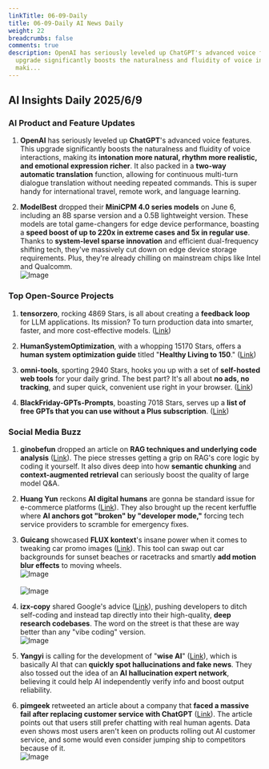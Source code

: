 ```yaml
---
linkTitle: 06-09-Daily
title: 06-09-Daily AI News Daily
weight: 22
breadcrumbs: false
comments: true
description: OpenAI has seriously leveled up ChatGPT's advanced voice features. This
  upgrade significantly boosts the naturalness and fluidity of voice interactions,
  maki...
---
```

## AI Insights Daily 2025/6/9

### **AI Product and Feature Updates**
1. **OpenAI** has seriously leveled up **ChatGPT**'s advanced voice features. This upgrade significantly boosts the naturalness and fluidity of voice interactions, making its **intonation more natural, rhythm more realistic, and emotional expression richer**. It also packed in a **two-way automatic translation** function, allowing for continuous multi-turn dialogue translation without needing repeated commands. This is super handy for international travel, remote work, and language learning.

2. **ModelBest** dropped their **MiniCPM 4.0 series models** on June 6, including an 8B sparse version and a 0.5B lightweight version. These models are total game-changers for edge device performance, boasting a **speed boost of up to 220x in extreme cases and 5x in regular use**. Thanks to **system-level sparse innovation** and efficient dual-frequency shifting tech, they've massively cut down on edge device storage requirements. Plus, they're already chilling on mainstream chips like Intel and Qualcomm.
 <br/> ![Image](https://cdn.jsdmirror.com/gh/justlovemaki/imagehub@main/images/2025/07/news_01k024w86ces9bhbechp07pdn2.avif) <br/>

### **Top Open-Source Projects**
1. **tensorzero**, rocking 4869 Stars, is all about creating a **feedback loop** for LLM applications. Its mission? To turn production data into smarter, faster, and more cost-effective models. ([Link](https://github.com/tensorzero/tensorzero))

2. **HumanSystemOptimization**, with a whopping 15170 Stars, offers a **human system optimization guide** titled "**Healthy Living to 150**." ([Link](https://github.com/zijie0/HumanSystemOptimization))

3. **omni-tools**, sporting 2940 Stars, hooks you up with a set of **self-hosted web tools** for your daily grind. The best part? It's all about **no ads, no tracking**, and super quick, convenient use right in your browser. ([Link](https://github.com/iib0011/omni-tools))

4. **BlackFriday-GPTs-Prompts**, boasting 7018 Stars, serves up a **list of free GPTs that you can use without a Plus subscription**. ([Link](https://github.com/friuns2/BlackFriday-GPTs-Prompts))

### **Social Media Buzz**
1. **ginobefun** dropped an article on **RAG techniques and underlying code analysis** ([Link](https://x.com/hongming731/status/1931695593300295887)). The piece stresses getting a grip on RAG's core logic by coding it yourself. It also dives deep into how **semantic chunking** and **context-augmented retrieval** can seriously boost the quality of large model Q&A.

2. **Huang Yun** reckons **AI digital humans** are gonna be standard issue for e-commerce platforms ([Link](https://x.com/huangyun_122/status/1931651642912575799)). They also brought up the recent kerfuffle where **AI anchors got "broken" by "developer mode,"** forcing tech service providers to scramble for emergency fixes.

3. **Guicang** showcased **FLUX kontext**'s insane power when it comes to tweaking car promo images ([Link](https://m.okjike.com/originalPosts/684554a3f2a4a64de9113b05)). This tool can swap out car backgrounds for sunset beaches or racetracks and smartly **add motion blur effects** to moving wheels.
 <br/> ![Image](https://cdnv2.ruguoapp.com/FgYlujbzq6TyHy_7vk80onRQz2s0v3.png) <br/>
 <br/> ![Image](https://cdnv2.ruguoapp.com/Frl3Mso4Vw3AJ0TMEhauKTMf1KJSv3.png) <br/>

4. **izx-copy** shared Google's advice ([Link](https://m.okjike.com/originalPosts/684547c3380c5253de2afdb8)), pushing developers to ditch self-coding and instead tap directly into their high-quality, **deep research codebases**. The word on the street is that these are way better than any "vibe coding" version.
 <br/> ![Image](https://cdnv2.ruguoapp.com/Fq5xvk7MirT9ygZ10T5hIx3lWRlvv3.jpg) <br/>

5. **Yangyi** is calling for the development of "**wise AI**" ([Link](https://x.com/Yangyixxxx/status/1931568827126743513)), which is basically AI that can **quickly spot hallucinations and fake news**. They also tossed out the idea of an **AI hallucination expert network**, believing it could help AI independently verify info and boost output reliability.

6. **pimgeek** retweeted an article about a company that **faced a massive fail after replacing customer service with ChatGPT** ([Link](https://mp.weixin.qq.com/s/68NngKn8nhZEziLkRvBcTg)). The article points out that users still prefer chatting with real human agents. Data even shows most users aren't keen on products rolling out AI customer service, and some would even consider jumping ship to competitors because of it.
 <br/> ![Image](https://cdn.jsdmirror.com/gh/justlovemaki/imagehub@main/images/2025/07/news_01k024wctsfbwvabg0actd4w2e.avif) <br/>

